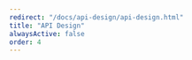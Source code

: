 ```yaml
---
redirect: "/docs/api-design/api-design.html"
title: "API Design"
alwaysActive: false
order: 4
---
```

